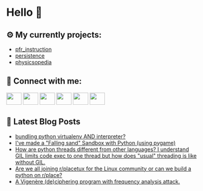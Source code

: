 # Hello 👋

## ⚙️ My currently projects:
- [pfr_instruction](https://github.com/bullbesh/pfr_instruction)
- [persistence](https://github.com/bullbesh/persistence)
- [physicsopedia](https://github.com/bullbesh/physicsopedia)

## 🔎 Connect with me:
[<img height="32" width="40" src="https://cdn.jsdelivr.net/npm/simple-icons@v5/icons/telegram.svg" />](https://t.me/bullbesh)
[<img height="32" width="40" src="https://cdn.jsdelivr.net/npm/simple-icons@v5/icons/vk.svg" />](https://vk.com/bullbesh)
[<img height="32" width="40" src="https://cdn.jsdelivr.net/npm/simple-icons@v5/icons/twitter.svg" />](https://twitter.com/bullbesh1)
[<img height="32" width="40" src="https://cdn.jsdelivr.net/npm/simple-icons@v5/icons/instagram.svg" />](https://www.instagram.com/bullbesh)
[<img height="32" width="40" src="https://cdn.jsdelivr.net/npm/simple-icons@v5/icons/reddit.svg" />](https://www.reddit.com/user/bullbesh)
[<img height="32" width="40" src="https://cdn.jsdelivr.net/npm/simple-icons@v5/icons/youtube.svg" />](https://www.youtube.com/channel/UCtfjRs6uzgq5mfm8S06WTcg)

## 📕 Latest Blog Posts
<!-- BLOG-POST-LIST:START -->
- [bundling python virtualenv AND interpreter?](https://www.reddit.com/r/Python/comments/ttyskq/bundling_python_virtualenv_and_interpreter/)
- [I&#39;ve made a &quot;Falling sand&quot; Sandbox with Python &lpar;using pygame&rpar;](https://www.reddit.com/r/Python/comments/ttxxxq/ive_made_a_falling_sand_sandbox_with_python_using/)
- [How are python threads different from other languages? I understand GIL limits code exec to one thread but how does &quot;usual&quot; threading is like without GIL.](https://www.reddit.com/r/Python/comments/ttx3k4/how_are_python_threads_different_from_other/)
- [Are we all joining r/placetux for the Linux community or can we build a python on r/place?](https://www.reddit.com/r/Python/comments/ttwg06/are_we_all_joining_rplacetux_for_the_linux/)
- [A Vigenère &lpar;de&rpar;ciphering program with frequency analysis attack.](https://www.reddit.com/r/Python/comments/ttqlac/a_vigenère_deciphering_program_with_frequency/)
<!-- BLOG-POST-LIST:END -->
